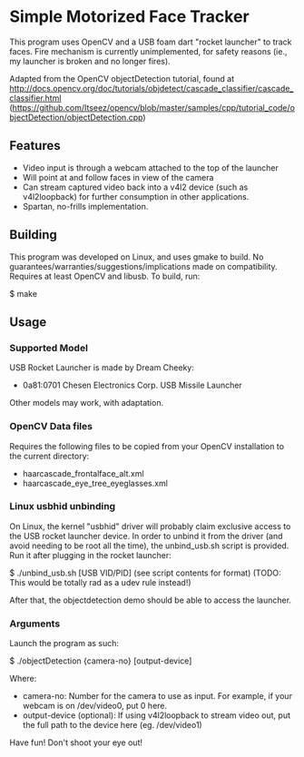 # Simple Motorized Face Tracker

This program uses OpenCV and a USB foam dart "rocket launcher" to track faces.  Fire mechanism is currently unimplemented, for safety reasons (ie., my launcher is broken and no longer fires).

Adapted from the OpenCV objectDetection tutorial, found at http://docs.opencv.org/doc/tutorials/objdetect/cascade_classifier/cascade_classifier.html (https://github.com/Itseez/opencv/blob/master/samples/cpp/tutorial_code/objectDetection/objectDetection.cpp)

## Features

* Video input is through a webcam attached to the top of the launcher
* Will point at and follow faces in view of the camera
* Can stream captured video back into a v4l2 device (such as v4l2loopback) for further consumption in other applications.
* Spartan, no-frills implementation.

## Building

This program was developed on Linux, and uses gmake to build.  No guarantees/warranties/suggestions/implications made on compatibility.  Requires at least OpenCV and libusb.  To build, run:

$ make

## Usage

### Supported Model

USB Rocket Launcher is made by Dream Cheeky:
* 0a81:0701 Chesen Electronics Corp. USB Missile Launcher

Other models may work, with adaptation.

### OpenCV Data files
Requires the following files to be copied from your OpenCV installation to the current directory:
* haarcascade_frontalface_alt.xml
* haarcascade_eye_tree_eyeglasses.xml

### Linux usbhid unbinding
On Linux, the kernel "usbhid" driver will probably claim exclusive access to the USB rocket launcher device.  In order to unbind it from the driver (and avoid needing to be root all the time), the unbind_usb.sh script is provided.  Run it after plugging in the rocket launcher:

$ ./unbind_usb.sh [USB VID/PID]
(see script contents for format)
(TODO: This would be totally rad as a udev rule instead!)

After that, the objectdetection demo should be able to access the launcher.

### Arguments

Launch the program as such:

$ ./objectDetection {camera-no} [output-device]

Where:
* camera-no: Number for the camera to use as input.  For example, if your webcam is on /dev/video0, put 0 here.
* output-device (optional): If using v4l2loopback to stream video out, put the full path to the device here (eg. /dev/video1)

Have fun! Don't shoot your eye out!
